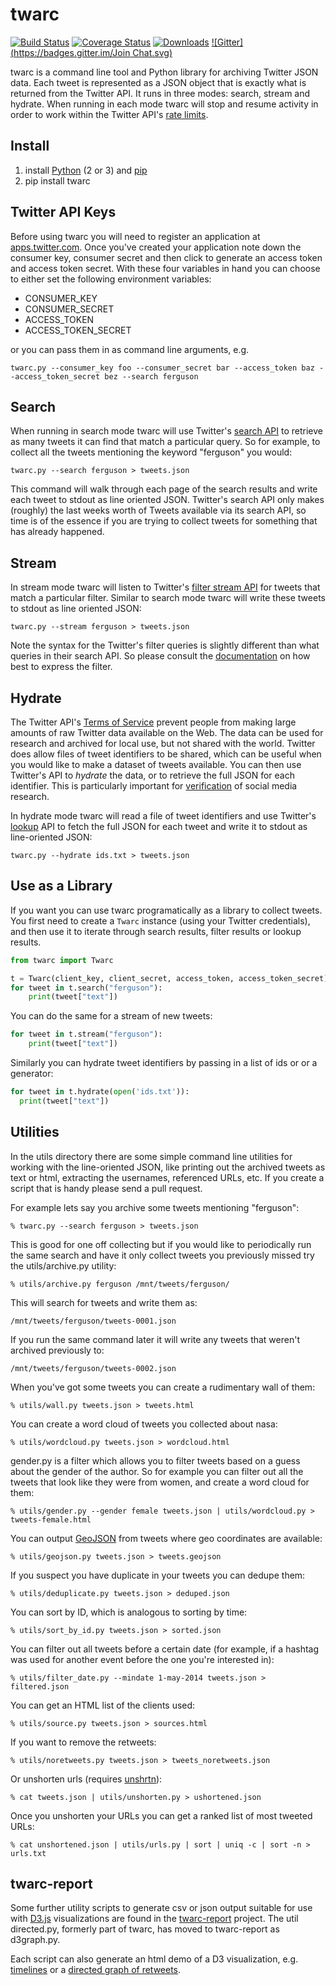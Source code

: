 twarc
=====

[![Build Status](https://secure.travis-ci.org/edsu/twarc.png)](http://travis-ci.org/edsu/twarc) 
[![Coverage Status](https://coveralls.io/repos/edsu/twarc/badge.png)](https://coveralls.io/r/edsu/twarc)
[![Downloads](https://pypip.in/d/twarc/badge.png)](http://pypi.org/twarc) 
[![Gitter](https://badges.gitter.im/Join Chat.svg)](https://gitter.im/edsu/twarc?utm_source=badge&utm_medium=badge&utm_campaign=pr-badge&utm_content=badge)

twarc is a command line tool and Python library for archiving Twitter JSON 
data. Each tweet is represented as a JSON object that is exactly what is 
returned from the Twitter API. It runs in three modes: search, stream and 
hydrate. When running in each mode twarc will stop and resume activity in 
order to work within the Twitter API's [rate limits](https://dev.twitter.com/rest/public/rate-limiting).

## Install

1. install [Python](http://python.org/download) (2 or 3) and [pip](https://pip.pypa.io/en/latest/installing.html)
1. pip install twarc

## Twitter API Keys

Before using twarc you will need to register an application at
[apps.twitter.com](http://apps.twitter.com). Once you've created your
application note down the consumer key, consumer secret and then click to 
generate an access token and access token secret. With these four variables 
in hand you can choose to either set the following environment variables:

* CONSUMER\_KEY
* CONSUMER\_SECRET
* ACCESS\_TOKEN
* ACCESS\_TOKEN\_SECRET

or you can pass them in as command line arguments, e.g.

    twarc.py --consumer_key foo --consumer_secret bar --access_token baz --access_token_secret bez --search ferguson

## Search

When running in search mode twarc will use Twitter's [search
API](https://dev.twitter.com/rest/reference/get/search/tweets) to retrieve as
many tweets it can find that match a particular query. So for example, to collect all the tweets mentioning the keyword "ferguson" you would:

    twarc.py --search ferguson > tweets.json

This command will walk through each page of the search results and write
each tweet to stdout as line oriented JSON. Twitter's search API only makes 
(roughly) the last weeks worth of Tweets available via its search API, so 
time is of the essence if you are trying to collect tweets for something 
that has already happened. 

## Stream

In stream mode twarc will listen to Twitter's [filter stream API](https://dev.twitter.com/streaming/reference/post/statuses/filter) for
tweets that match a particular filter. Similar to search mode twarc will write
these tweets to stdout as line oriented JSON:

    twarc.py --stream ferguson > tweets.json

Note the syntax for the Twitter's filter queries is slightly different than what queries in their search API. So please consult the [documentation](https://dev.twitter.com/streaming/overview/request-parameters#track) on how best to express the filter.

## Hydrate

The Twitter API's [Terms of Service](https://dev.twitter.com/overview/terms/policy#6._Be_a_Good_Partner_to_Twitter)
prevent people from making large amounts of raw Twitter data available on the
Web. The data can be used for research and archived for local use, but not
shared with the world. Twitter does allow files of tweet identifiers to be 
shared, which can be useful when you would like to make a dataset of tweets 
available. You can then use Twitter's API to *hydrate* the data, or to retrieve
the full JSON for each identifier. This is particularly important for
[verification](https://en.wikipedia.org/wiki/Reproducibility) of social media
research.

In hydrate mode twarc will read a file of tweet identifiers and use Twitter's 
[lookup](https://dev.twitter.com/rest/reference/get/statuses/lookup) API to 
fetch the full JSON for each tweet and write it to stdout as line-oriented JSON:

    twarc.py --hydrate ids.txt > tweets.json

## Use as a Library

If you want you can use twarc programatically as a library to collect
tweets. You first need to create a `Twarc` instance (using your Twitter 
credentials), and then use it to iterate through search results, filter
results or lookup results.

```python
from twarc import Twarc

t = Twarc(client_key, client_secret, access_token, access_token_secret)
for tweet in t.search("ferguson"):
    print(tweet["text"])
```

You can do the same for a stream of new tweets:

```python
for tweet in t.stream("ferguson"):
    print(tweet["text"])
```

Similarly you can hydrate tweet identifiers by passing in a list of ids or 
or a generator:

```python
for tweet in t.hydrate(open('ids.txt')):
  print(tweet["text"])
```

## Utilities

In the utils directory there are some simple command line utilities for
working with the line-oriented JSON, like printing out the archived tweets as 
text or html, extracting the usernames, referenced URLs, etc.  If you
create a script that is handy please send a pull request.

For example lets say you archive some tweets mentioning "ferguson":

    % twarc.py --search ferguson > tweets.json

This is good for one off collecting but if you would like to periodically
run the same search and have it only collect tweets you previously missed try
the utils/archive.py utility:

    % utils/archive.py ferguson /mnt/tweets/ferguson/

This will search for tweets and write them as:

    /mnt/tweets/ferguson/tweets-0001.json

If you run the same command later it will write any tweets that weren't
archived previously to:

    /mnt/tweets/ferguson/tweets-0002.json

When you've got some tweets you can create a rudimentary wall of them:

    % utils/wall.py tweets.json > tweets.html

You can create a word cloud of tweets you collected about nasa:

    % utils/wordcloud.py tweets.json > wordcloud.html

gender.py is a filter which allows you to filter tweets based on a guess about
the gender of the author. So for example you can filter out all the tweets that
look like they were from women, and create a word cloud for them:

    % utils/gender.py --gender female tweets.json | utils/wordcloud.py > tweets-female.html

You can output [GeoJSON](http://geojson.org/) from tweets where geo coordinates are available:

    % utils/geojson.py tweets.json > tweets.geojson

If you suspect you have duplicate in your tweets you can dedupe them:

    % utils/deduplicate.py tweets.json > deduped.json

You can sort by ID, which is analogous to sorting by time:

    % utils/sort_by_id.py tweets.json > sorted.json

You can filter out all tweets before a certain date (for example, if a hashtag was used for another event before the one you're interested in):

    % utils/filter_date.py --mindate 1-may-2014 tweets.json > filtered.json

You can get an HTML list of the clients used:

    % utils/source.py tweets.json > sources.html

If you want to remove the retweets:

    % utils/noretweets.py tweets.json > tweets_noretweets.json

Or unshorten urls (requires [unshrtn](https://github.com/edsu/unshrtn)):

    % cat tweets.json | utils/unshorten.py > ushortened.json

Once you unshorten your URLs you can get a ranked list of most tweeted URLs:
    
    % cat unshortened.json | utils/urls.py | sort | uniq -c | sort -n > urls.txt

## twarc-report

Some further utility scripts to generate csv or json output suitable for
use with [D3.js](http://d3js.org/) visualizations are found in the
[twarc-report](https://github.com/pbinkley/twarc-report) project. The
util directed.py, formerly part of twarc, has moved to twarc-report as 
d3graph.py.

Each script can also generate an html demo of a D3 visualization, e.g.
[timelines](https://wallandbinkley.com/twarc/bill10/) or a 
[directed graph of retweets](https://wallandbinkley.com/twarc/bill10/directed-retweets.html).
